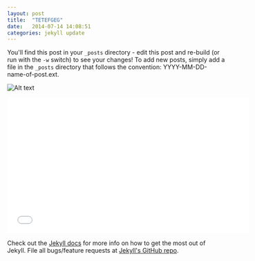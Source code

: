 ```yaml
---
layout: post
title:  "TETEFGEG"
date:   2014-07-14 14:08:51
categories: jekyll update
---
```


You'll find this post in your `_posts` directory - edit this post and re-build (or run with the `-w` switch) to see your changes!
To add new posts, simply add a file in the `_posts` directory that follows the convention: YYYY-MM-DD-name-of-post.ext.

![Alt text]({{site.url}}/i/20140711-dse-f.jpg "klettenbak")

<iframe width="560" height="315" src="//www.youtube.com/embed/_z5XVaiX2DI" frameborder="0" allowfullscreen></iframe>

Check out the [Jekyll docs][jekyll] for more info on how to get the most out of Jekyll. File all bugs/feature requests at [Jekyll's GitHub repo][jekyll-gh].

[jekyll-gh]: https://github.com/jekyll/jekyll
[jekyll]:    http://jekyllrb.com
